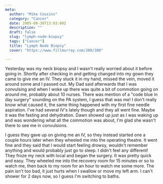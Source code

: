 ```yaml
---
meta:
  author: "Mike Cousins"
  category: "Cancer"
  date: 2005-08-30T13:03:00Z
  description: ""
  draft: false
  slug: "lymph-node-biopsy"
  tags: ["Cancer"]
  title: "Lymph Node Biopsy"
  cover: "https://www.fillmurray.com/200/300"

---
```


Yesterday was my neck biopsy and I wasn't really worried about it before going
in. Shortly after checking in and getting changed into my gown they came to give
me an IV. They stuck it in my hand, missed the vein, moved it around some and I
passed out. My Dad said afterwards that I was convulsing and when I woke up
there was quite a bit of commotion going on around me, probably about 10 nurses.
There was mention of a "code blue in day surgery" sounding on the PA system, I
guess that was me! I don't really know what caused it, the same thing happened
with my first fine needle aspiration. I've had several IV's lately though and
they all went fine. Maybe it was the fasting and dehydration. Dawn showed up
just as I was waking up and was wondering what all the commotion was about, I'm
glad she wasn't there to see me in convulsions.

I guess they gave up on giving me an IV, so they instead started one a couple
hours later when they wheeled me into the operating theatre. It went fine and
they said that I would start feeling drowsy, wouldn't remember anything and
would probably just go to sleep. I didn't feel any different! They froze my neck
with local and began the surgery. It was pretty quick and easy. They wheeled me
into the recovery room for 15 minutes or so to watch me, then back to my room
for an hour to watch me some more. The pain isn't too bad, it just hurts when I
swallow or move my left arm. I can't shower for 2 days now, so I guess I'm
switching to baths.